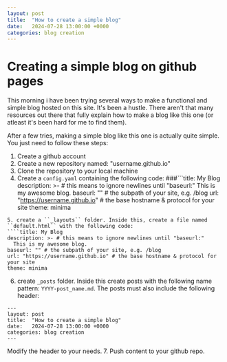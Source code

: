 ```yaml
---
layout: post
title:  "How to create a simple blog"
date:   2024-07-28 13:00:00 +0000
categories: blog creation
---
```


# Creating a simple blog on github pages

This morning i have been trying several ways to make a functional and simple blog hosted on this site. It's been a hustle. There aren't that many resources out there that fully explain how to make a blog like this one (or atleast it's been hard for me to find them). 

After a few tries, making a simple blog like this one is actually quite simple. You just need to follow these steps:
1. Create a github account
2. Create a new repository named: "username.github.io"
3. Clone the repository to your local machine
4. Create a ``config.yaml`` containing the following code:
###```title: My Blog
description: >- # this means to ignore newlines until "baseurl:"
  This is my awesome blog.
baseurl: "" # the subpath of your site, e.g. /blog
url: "https://username.github.io" # the base hostname & protocol for your site
theme: minima
```
5. create a ``_layouts`` folder. Inside this, create a file named ``default.html`` with the following code:
````title: My Blog
description: >- # this means to ignore newlines until "baseurl:"
  This is my awesome blog.
baseurl: "" # the subpath of your site, e.g. /blog
url: "https://username.github.io" # the base hostname & protocol for your site
theme: minima
````
6. create ``_posts`` folder. Inside this create posts with the following name pattern: ``YYYY-post_name.md``. The posts must also include the following header:
````
---
layout: post
title:  "How to create a simple blog"
date:   2024-07-28 13:00:00 +0000
categories: blog creation
---
````
Modify the header to your needs.
7. Push content to your github repo.